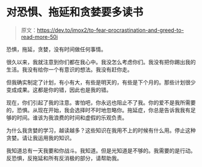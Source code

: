 # 对恐惧、拖延和贪婪要多读书

> 原文：<https://dev.to/imox2/to-fear-procrastination-and-greed-to-read-more-50i>

恐惧，拖延，贪婪，没有时间做任何事情。

很久以来，我就注意到你们都在我心中。我没怎么考虑你们。我没有把你踢出我的生活。我没有给你一个有意识的想法。我没有赶你走。

但我确实制定了计划，有小有大，有些是明天的，有些是下个月的。那些计划很少变成成果。这都是你的错，因此也是我的错。

现在，你们引起了我的注意。害怕吧，你永远也阻止不了我。你的爱不是我所需要的，恐惧。从现在开始，我会选择时不时地忽略你。拖延症，你总是告诉我我有足够的时间。谁该为我浪费的时间和虚假的乐观负责。

为什么我贪婪的学习，越读越多？这些知识在我用不上的时候有什么用。停止这种贪婪。请让我运用我的知识。

我知道总有一天我要和你战斗。我知道。但是光知道是不够的。我需要的是行动。反恐惧，反拖延和所有反消极的部分，请帮助我。